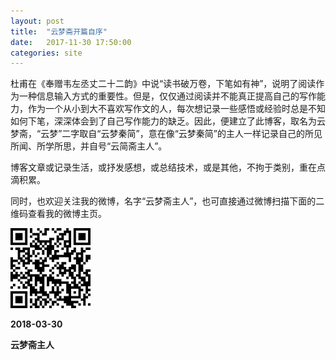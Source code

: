```yaml
---
layout: post
title:  "云梦斋开篇自序"
date:   2017-11-30 17:50:00
categories: site
---
```

杜甫在《奉赠韦左丞丈二十二韵》中说“读书破万卷，下笔如有神”，说明了阅读作为一种信息输入方式的重要性。但是，仅仅通过阅读并不能真正提高自己的写作能力，作为一个从小到大不喜欢写作文的人，每次想记录一些感悟或经验时总是不知如何下笔，深深体会到了自己写作能力的缺乏。因此，便建立了此博客，取名为云梦斋，“云梦”二字取自“云梦秦简”，意在像“云梦秦简”的主人一样记录自己的所见所闻、所学所思，并自号“云简斋主人”。

博客文章或记录生活，或抒发感想，或总结技术，或是其他，不拘于类别，重在点滴积累。

同时，也欢迎关注我的微博，名字“云梦斋主人”，也可直接通过微博扫描下面的二维码查看我的微博主页。

![云梦斋主人的微博](/image/weibo.png)

**2018-03-30**

**云梦斋主人**
